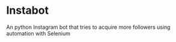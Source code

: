 # Instabot
An python Instagram bot that tries to acquire more followers using automation with Selenium

